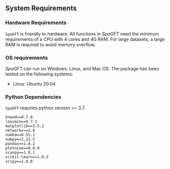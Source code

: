 ## System Requirements

### Hardware Requirements
```SpaGFT``` is friendly to hardware. All functions in _SpaGFT_ need the minimum
requirements of a CPU with 4 cores and 4G RAM. For large datasets, a large RAM is
required to avoid memory overflow.

### OS requirements
_SpaGFT_ can run on Windows, Linux, and Mac OS. The package has been tested on 
the following systems:

- Linux: Ubuntu 20.04

### Python Dependencies
```SpaGFT``` requries python version >= 3.7.

``` 
kneed==0.7.0
louvain==0.7.1
matplotlib==3.5.2
networkx==2.8
numba==0.55.1
numpy==1.21.5
pandas==1.4.2
plotnine==0.8.0
scanpy==1.9.1
scikit-learn==1.0.2
scipy==1.8.0
```
